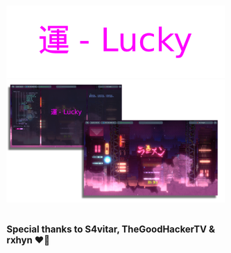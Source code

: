 <div align="center">
   <a href="#--------">
      <img src="assets/lucky-banner.png" alt="Home Preview">
   </a>
</div>

<div align="center">
   <a href="#--------">
      <img src="assets/screenshot2.png" alt="Rice Preview">
   </a>
</div>
<br> 

## Special thanks to S4vitar, TheGoodHackerTV & rxhyn :heart_on_fire:

